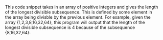 This code snippet takes in an array of positive integers and gives the length of the longest divisible subsequence. This is defined by some element in the array being divisble by the previous element. For example, given the array {1,2,3,8,16,32,64}, this program will output that the length of the longest divisible subsequence is 4 because of the subsequence {8,16,32,64}.
